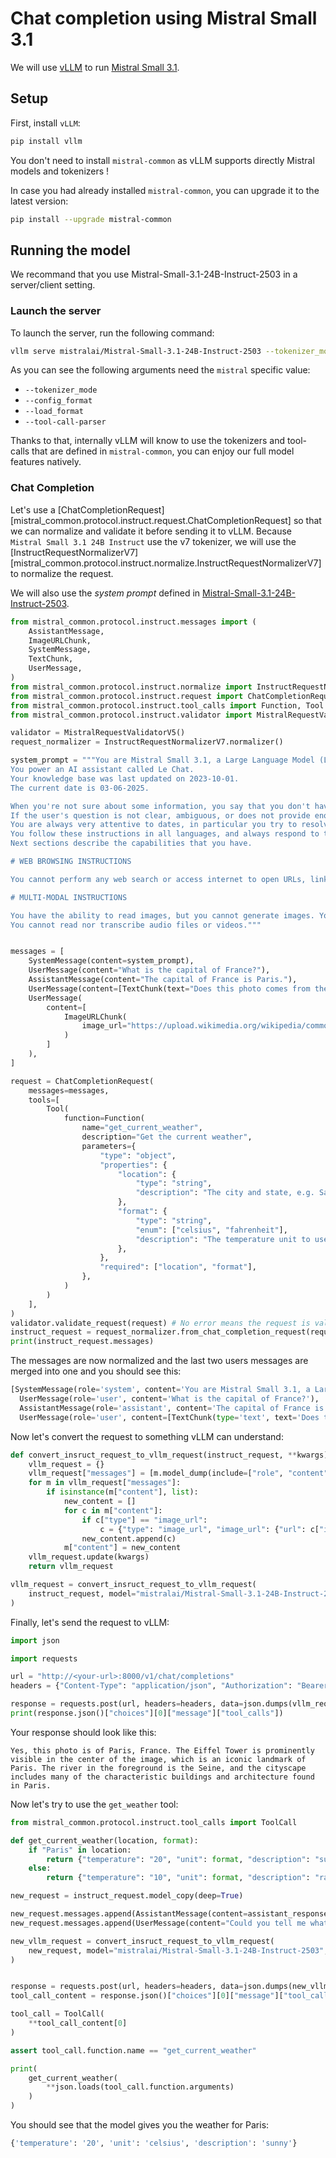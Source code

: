 # Chat completion using Mistral Small 3.1

We will use [vLLM](https://github.com/vllm-project/vllm) to run [Mistral Small 3.1](https://huggingface.co/mistralai/Mistral-Small-3.1-24B-Instruct-2503).

## Setup

First, install `vLLM`:
```sh
pip install vllm
```

You don't need to install `mistral-common` as vLLM supports directly Mistral models and tokenizers !

In case you had already installed `mistral-common`, you can upgrade it to the latest version:
```sh
pip install --upgrade mistral-common
```

## Running the model

We recommand that you use Mistral-Small-3.1-24B-Instruct-2503 in a server/client setting.

### Launch the server

To launch the server, run the following command:

```sh
vllm serve mistralai/Mistral-Small-3.1-24B-Instruct-2503 --tokenizer_mode mistral --config_format mistral --load_format mistral --tool-call-parser mistral --enable-auto-tool-choice --limit_mm_per_prompt 'image=10' --tensor-parallel-size 2
```

As you can see the following arguments need the `mistral` specific value:
- `--tokenizer_mode`
- `--config_format`
- `--load_format`
- `--tool-call-parser`

Thanks to that, internally vLLM will know to use the tokenizers and tool-calls that are defined in `mistral-common`, you can enjoy our full model features natively.

### Chat Completion

Let's use a [ChatCompletionRequest][mistral_common.protocol.instruct.request.ChatCompletionRequest] so that we can normalize and validate it before sending it to vLLM. Because `Mistral Small 3.1 24B Instruct` use the v7 tokenizer, we will use the [InstructRequestNormalizerV7][mistral_common.protocol.instruct.normalize.InstructRequestNormalizerV7] to normalize the request.

We will also use the *system prompt* defined in [Mistral-Small-3.1-24B-Instruct-2503](https://huggingface.co/mistralai/Mistral-Small-3.1-24B-Instruct-2503/blob/main/SYSTEM_PROMPT.txt).


```python
from mistral_common.protocol.instruct.messages import (
    AssistantMessage,
    ImageURLChunk,
    SystemMessage,
    TextChunk,
    UserMessage,
)
from mistral_common.protocol.instruct.normalize import InstructRequestNormalizerV7
from mistral_common.protocol.instruct.request import ChatCompletionRequest
from mistral_common.protocol.instruct.tool_calls import Function, Tool
from mistral_common.protocol.instruct.validator import MistralRequestValidatorV5

validator = MistralRequestValidatorV5()
request_normalizer = InstructRequestNormalizerV7.normalizer()

system_prompt = """You are Mistral Small 3.1, a Large Language Model (LLM) created by Mistral AI, a French startup headquartered in Paris.
You power an AI assistant called Le Chat.
Your knowledge base was last updated on 2023-10-01.
The current date is 03-06-2025.

When you're not sure about some information, you say that you don't have the information and don't make up anything.
If the user's question is not clear, ambiguous, or does not provide enough context for you to accurately answer the question, you do not try to answer it right away and you rather ask the user to clarify their request (e.g. "What are some good restaurants around me?" => "Where are you?" or "When is the next flight to Tokyo" => "Where do you travel from?").
You are always very attentive to dates, in particular you try to resolve dates (e.g. "yesterday" is 02-06-2025) and when asked about information at specific dates, you discard information that is at another date.
You follow these instructions in all languages, and always respond to the user in the language they use or request.
Next sections describe the capabilities that you have.

# WEB BROWSING INSTRUCTIONS

You cannot perform any web search or access internet to open URLs, links etc. If it seems like the user is expecting you to do so, you clarify the situation and ask the user to copy paste the text directly in the chat.

# MULTI-MODAL INSTRUCTIONS

You have the ability to read images, but you cannot generate images. You also cannot transcribe audio files or videos.
You cannot read nor transcribe audio files or videos."""


messages = [
    SystemMessage(content=system_prompt),
    UserMessage(content="What is the capital of France?"),
    AssistantMessage(content="The capital of France is Paris."),
    UserMessage(content=[TextChunk(text="Does this photo comes from there ?")]),
    UserMessage(
        content=[
            ImageURLChunk(
                image_url="https://upload.wikimedia.org/wikipedia/commons/thumb/4/4b/La_Tour_Eiffel_vue_de_la_Tour_Saint-Jacques%2C_Paris_ao%C3%BBt_2014_%282%29.jpg/1280px-La_Tour_Eiffel_vue_de_la_Tour_Saint-Jacques%2C_Paris_ao%C3%BBt_2014_%282%29.jpg"
            )
        ]
    ),
]

request = ChatCompletionRequest(
    messages=messages,
    tools=[
        Tool(
            function=Function(
                name="get_current_weather",
                description="Get the current weather",
                parameters={
                    "type": "object",
                    "properties": {
                        "location": {
                            "type": "string",
                            "description": "The city and state, e.g. San Francisco, CA",
                        },
                        "format": {
                            "type": "string",
                            "enum": ["celsius", "fahrenheit"],
                            "description": "The temperature unit to use. Infer this from the user's location.",
                        },
                    },
                    "required": ["location", "format"],
                },
            )
        )
    ],
)
validator.validate_request(request) # No error means the request is valid
instruct_request = request_normalizer.from_chat_completion_request(request) # Normalize the request and convert it to an InstructRequest
print(instruct_request.messages) 
```

The messages are now normalized and the last two users messages are merged into one and you should see this:

```python
[SystemMessage(role='system', content='You are Mistral Small 3.1, a Large Language Model (LLM) created by Mistral AI, a French startup headquartered in Paris.\nYou power an AI assistant called Le Chat.\nYour knowledge base was last updated on 2023-10-01.\nThe current date is 03-06-2025.\n\nWhen you\'re not sure about some information, you say that you don\'t have the information and don\'t make up anything.\nIf the user\'s question is not clear, ambiguous, or does not provide enough context for you to accurately answer the question, you do not try to answer it right away and you rather ask the user to clarify their request (e.g. "What are some good restaurants around me?" => "Where are you?" or "When is the next flight to Tokyo" => "Where do you travel from?").\nYou are always very attentive to dates, in particular you try to resolve dates (e.g. "yesterday" is 02-06-2025) and when asked about information at specific dates, you discard information that is at another date.\nYou follow these instructions in all languages, and always respond to the user in the language they use or request.\nNext sections describe the capabilities that you have.\n\n# WEB BROWSING INSTRUCTIONS\n\nYou cannot perform any web search or access internet to open URLs, links etc. If it seems like the user is expecting you to do so, you clarify the situation and ask the user to copy paste the text directly in the chat.\n\n# MULTI-MODAL INSTRUCTIONS\n\nYou have the ability to read images, but you cannot generate images. You also cannot transcribe audio files or videos.\nYou cannot read nor transcribe audio files or videos.'),
  UserMessage(role='user', content='What is the capital of France?'),
  AssistantMessage(role='assistant', content='The capital of France is Paris.', tool_calls=None, prefix=False),
  UserMessage(role='user', content=[TextChunk(type='text', text='Does this photo comes from there ?'), ImageURLChunk(type='image_url', image_url='https://upload.wikimedia.org/wikipedia/commons/thumb/4/4b/La_Tour_Eiffel_vue_de_la_Tour_Saint-Jacques%2C_Paris_ao%C3%BBt_2014_%282%29.jpg/1280px-La_Tour_Eiffel_vue_de_la_Tour_Saint-Jacques%2C_Paris_ao%C3%BBt_2014_%282%29.jpg')])]
```

Now let's convert the request to something vLLM can understand:

```python
def convert_insruct_request_to_vllm_request(instruct_request, **kwargs):
    vllm_request = {}
    vllm_request["messages"] = [m.model_dump(include=["role", "content"]) for m in instruct_request.messages]
    for m in vllm_request["messages"]:
        if isinstance(m["content"], list):
            new_content = []
            for c in m["content"]:
                if c["type"] == "image_url":
                    c = {"type": "image_url", "image_url": {"url": c["image_url"]}}
                new_content.append(c)
            m["content"] = new_content
    vllm_request.update(kwargs)
    return vllm_request

vllm_request = convert_insruct_request_to_vllm_request(
    instruct_request, model="mistralai/Mistral-Small-3.1-24B-Instruct-2503", temperature=0.15
)
```

Finally, let's send the request to vLLM:

```python
import json

import requests

url = "http://<your-url>:8000/v1/chat/completions"
headers = {"Content-Type": "application/json", "Authorization": "Bearer token"}

response = requests.post(url, headers=headers, data=json.dumps(vllm_request))
print(response.json()["choices"][0]["message"]["tool_calls"])
```

Your response should look like this:
```
Yes, this photo is of Paris, France. The Eiffel Tower is prominently visible in the center of the image, which is an iconic landmark of Paris. The river in the foreground is the Seine, and the cityscape includes many of the characteristic buildings and architecture found in Paris.
```

Now let's try to use the `get_weather` tool:

```python
from mistral_common.protocol.instruct.tool_calls import ToolCall

def get_current_weather(location, format):
    if "Paris" in location:
        return {"temperature": "20", "unit": format, "description": "sunny"}
    else:
        return {"temperature": "10", "unit": format, "description": "rainy"}

new_request = instruct_request.model_copy(deep=True)

new_request.messages.append(AssistantMessage(content=assistant_response_content))
new_request.messages.append(UserMessage(content="Could you tell me what is the weather there ?"))

new_vllm_request = convert_insruct_request_to_vllm_request(
    new_request, model="mistralai/Mistral-Small-3.1-24B-Instruct-2503", temperature=0.15
)


response = requests.post(url, headers=headers, data=json.dumps(new_vllm_request))
tool_call_content = response.json()["choices"][0]["message"]["tool_calls"]

tool_call = ToolCall(
    **tool_call_content[0]
)

assert tool_call.function.name == "get_current_weather"

print(
    get_current_weather(
        **json.loads(tool_call.function.arguments)
    )
)
```

You should see that the model gives you the weather for Paris:

```python
{'temperature': '20', 'unit': 'celsius', 'description': 'sunny'}
```







